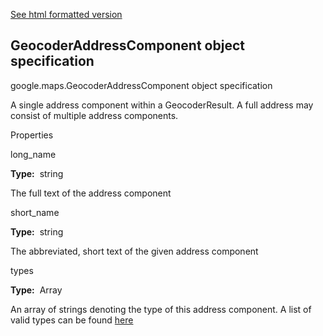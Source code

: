 [See html formatted version](https://huasofoundries.github.io/google-maps-documentation/GeocoderAddressComponent.html)


GeocoderAddressComponent object specification
---------------------------------------------

google.maps.GeocoderAddressComponent object specification

A single address component within a GeocoderResult. A full address may consist of multiple address components.

Properties

long\_name

**Type:**  string

The full text of the address component

short\_name

**Type:**  string

The abbreviated, short text of the given address component

types

**Type:**  Array<string>

An array of strings denoting the type of this address component. A list of valid types can be found [here](https://developers.google.com/maps/documentation/geocoding/#Types)